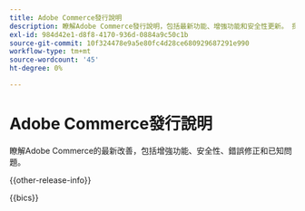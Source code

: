 ```yaml
---
title: Adobe Commerce發行說明
description: 瞭解Adobe Commerce發行說明，包括最新功能、增強功能和安全性更新。 探索錯誤修正、已知問題和升級指南。
exl-id: 984d42e1-d8f8-4170-936d-0884a9c50c1b
source-git-commit: 10f324478e9a5e80fc4d28ce680929687291e990
workflow-type: tm+mt
source-wordcount: '45'
ht-degree: 0%

---
```


# Adobe Commerce發行說明

瞭解Adobe Commerce的最新改善，包括增強功能、安全性、錯誤修正和已知問題。

{{other-release-info}}

{{bics}}
